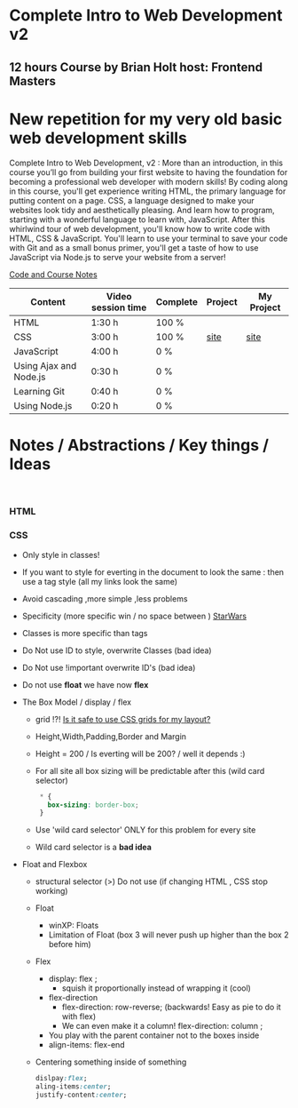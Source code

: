 # Complete Intro to Web Development v2
## 12 hours Course by Brian Holt host: Frontend Masters
# New repetition for my very old basic web development skills

Complete Intro to Web Development, v2 : More than an introduction, in this course you’ll go from building your first website to having the foundation for becoming a professional web developer with modern skills! By coding along in this course, you'll get experience writing HTML, the primary language for putting content on a page. CSS, a language designed to make your websites look tidy and aesthetically pleasing. And learn how to program, starting with a wonderful language to learn with, JavaScript. After this whirlwind tour of web development, you'll know how to write code with HTML, CSS &amp; JavaScript. You'll learn to use your terminal to save your code with Git and as a small bonus primer, you'll get a taste of how to use JavaScript via Node.js to serve your website from a server!

[Code and Course Notes](https://btholt.github.io/intro-to-web-dev-v2/)

| Content                | Video session time | Complete | Project                                                      | My Project |
| ---------------------- | ------------------ | -------- | ------------------------------------------------------------ | ---------- |
| HTML                   | 1:30 h             | 100 %    |                                                              |            |
| CSS                    | 3:00 h             | 100 %    | [site](https://btholt.github.io/intro-to-web-dev-v2/news.html#) |      [site](https://vvpetkov.github.io/Complete-Intro-to-Web-Development-v2/Project-HTML-&-CSS/index.html#)       |
| JavaScript             | 4:00 h             | 0 %      |                                                              |            |
| Using Ajax and Node.js | 0:30 h             | 0 %      |                                                              |            |
| Learning Git           | 0:40 h             | 0 %      |                                                              |            |
| Using Node.js          | 0:20 h             | 0 %      |                                                              |            |

# Notes / Abstractions / Key things / Ideas 

​    

### HTML 

### CSS 

* Only style in classes!

* If you want to style for everting in the document to look the same :  then use a tag style (all my links look the same)

* Avoid cascading ,more simple ,less problems 

* Specificity (more specific win / no space between )  [StarWars](https://stuffandnonsense.co.uk/archives/css_specificity_wars.html)

* Classes is more specific than tags 

* Do Not use ID to style, overwrite Classes (bad idea)

* Do Not use !important overwrite ID's (bad idea)

* Do not use **float** we have now **flex**

* The Box Model / display / flex

  * grid !?! [Is it safe to use CSS grids for my layout?](https://developer.mozilla.org/en-US/docs/Web/CSS/CSS_Grid_Layout/CSS_Grid_and_Progressive_Enhancement)
  
  * Height,Width,Padding,Border and Margin

  * Height = 200 / Is everting will be 200? / well  it depends :)
   * For all site all box sizing will be predictable after this (wild card selector)
     ```css
      * {
        box-sizing: border-box;
      }
     ```
   * Use 'wild card selector' ONLY for this problem  for every site 
   * Wild card selector is a **bad idea**
  
* Float and Flexbox

  * structural selector (>) Do not use (if changing HTML , CSS stop working)

  * Float

    * winXP: Floats
    * Limitation of Float (box 3 will never push up higher than the box 2 before him)

  * Flex

    * display: flex ;
      * squish it proportionally instead of wrapping it (cool)
    * flex-direction
      * flex-direction: row-reverse; (backwards! Easy as pie to do it with flex)
      * We can even make it a column!   flex-direction: column ;
    * You play with the parent container not to the boxes inside 
    * align-items: flex-end 

  * Centering something inside of something 

    ```css
    dislpay:flex;
    aling-items:center;
    justify-content:center;
    ```

    

    



